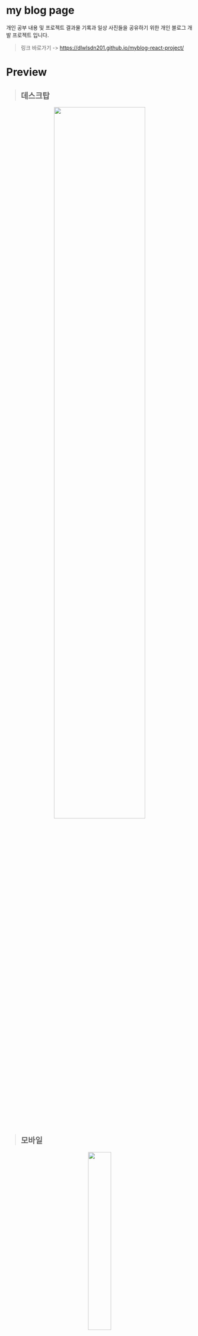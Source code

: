 # my blog page

개인 공부 내용 및 프로젝트 결과물 기록과 일상 사진들을 공유하기 위한 개인 블로그 개발 프로젝트 입니다.
> 링크 바로가기 -> https://dlwlsdn201.github.io/myblog-react-project/

# Preview
> ## 데스크탑
<p align="center">
<img width="70%" src="https://user-images.githubusercontent.com/53039583/175327754-ecfb79dd-ca03-49ef-97e6-f6f2d01c32c9.png"/>
  </p>                                                                                                                       
<!-- > ![image](https://user-images.githubusercontent.com/53039583/175327754-ecfb79dd-ca03-49ef-97e6-f6f2d01c32c9.png) -->

> ## 모바일

<p align="center">
<img width="35%" src="https://user-images.githubusercontent.com/53039583/175327899-e5c5f532-b667-412c-9150-27782ebf9d7b.png"/>
</p>
 <!-- > ![image](https://user-images.githubusercontent.com/53039583/175327899-e5c5f532-b667-412c-9150-27782ebf9d7b.png) -->
    
---

# Skills

 <div id="container" style="display: flex; width: 100%; justify-content: space-around;">
    <img alt="React" height="30px" src ="https://img.shields.io/badge/React-black.svg?&style=for-the-badge&logo=React&logoColor=61DAFB"/>
   <img alt="Typescript" height="30px" src ="https://img.shields.io/badge/Typescript-3178C6.svg?&style=for-the-badge&logo=Typescript&logoColor=white"/>
     <img alt="react-router" height="30px" src ="https://img.shields.io/badge/React_router-CA4245.svg?&style=for-the-badge&logo=React-router&logoColor=white"/>
    <img alt="bootstrap" height="30px" src ="https://img.shields.io/badge/bootstrap-7952B3.svg?&style=for-the-badge&logo=bootstrap&logoColor=white"/>
    <img alt="sass" height="30px" src ="https://img.shields.io/badge/sass-CC6699.svg?&style=for-the-badge&logo=sass&logoColor=white"/>
    <img alt="zustand" height="30px" src ="https://img.shields.io/badge/zustand-fe7d37.svg?&style=for-the-badge&logo=zustand&logoColor=white"/>
 </div>

---

# config
## 상태 관리 도구
### Zustand
- **정의**
  + 독일어로 '상태' 라는 뜻을 가진 단어이며, Context API와 비슷하지만 상태를 정의하고 사용하는 방법이 비교적 간단한 상태 관리 라이브러리.
- **특성**
  + Context API 에서 자주 접할 수 있는 리렌더링 문제를 개선 가능
  + Provider 로 감싸줄 필요 X 
  + 초기 설정 코드가 정말 간결함
  
- home page 상태 관리 store 
>``` tsx
>> import create from 'zustand';
>> import produce from 'immer';
>> 
>> export interface ISkillStateObj {
>> 	value: number;
>> 	color: string;
>> }
>> 
>> type State = {
>> 	html: ISkillStateObj;
>> 	css: ISkillStateObj;
>> 	sass: ISkillStateObj;
>> 	javascript: ISkillStateObj;
>> 	react: ISkillStateObj;
>> 	setting: boolean;
>> 	visitCount: number;
>> 	studyPost: number;
>> 	project: number;
>> 	increaseHTML: () => void;
>> 	increaseCSS: () => void;
>> 	increaseSASS: () => void;
>> 	increaseJS: () => void;
>> 	increaseREACT: () => void;
>> 	decreaseHTML: () => void;
>> 	decreaseCSS: () => void;
>> 	decreaseSASS: () => void;
>> 	decreaseJS: () => void;
>> 	decreaseREACT: () => void;
>> 	isSetting: () => void;
>> };
>> 
>> const homeState = create<State>((set) => ({
>> 	html: {
>> 		value: 70,
>> 		color: '#e54c21'
>> 	},
>> 	css: {
>> 		value: 60,
>> 		color: '#007bc9'
>> 	},
>> 	sass: {
>> 		value: 65,
>> 		color: '#cd669a'
>> 	},
>> 	javascript: {
>> 		value: 70,
>> 		color: '#e5a228'
>> 	},
>> 	react: {
>> 		value: 60,
>> 		color: '#5ccfee'
>> 	},
>> 	setting: false,
>> 	visitCount: 0,
>> 	studyPost: 0,
>> 	project: 0,
>> 	increaseHTML: () =>
>> 		set(
>> 			produce((state) => {
>> 				state.html.value = state.html.value + 1;
>> 			})
>> 		),
>> 	increaseCSS: () =>
>> 		set(
>> 			produce((state) => {
>> 				state.css.value = state.css.value + 1;
>> 			})
>> 		),
>> 	increaseSASS: () =>
>> 		set(
>> 			produce((state) => {
>> 				state.cass.value = state.cass.value + 1;
>> 			})
>> 		),
>> 	increaseJS: () =>
>> 		set(
>> 			produce((state) => {
>> 				state.javascript.value = state.javascript.value + 1;
>> 			})
>> 		),
>> 	increaseREACT: () =>
>> 		set(
>> 			produce((state) => {
>> 				state.react.value = state.react.value + 1;
>> 			})
>> 		),
>> 	decreaseHTML: () =>
>> 		set(
>> 			produce((state) => {
>> 				state.css.value = state.css.value - 1;
>> 			})
>> 		),
>> 	decreaseCSS: () =>
>> 		set(
>> 			produce((state) => {
>> 				state.css.value = state.css.value - 1;
>> 			})
>> 		),
>> 	decreaseSASS: () =>
>> 		set(
>> 			produce((state) => {
>> 				state.cass.value = state.cass.value - 1;
>> 			})
>> 		),
>> 	decreaseJS: () =>
>> 		set(
>> 			produce((state) => {
>> 				state.javascript.value = state.javascript.value - 1;
>> 			})
>> 		),
>> 	decreaseREACT: () =>
>> 		set(
>> 			produce((state) => {
>> 				state.react.value = state.react.value - 1;
>> 			})
>> 		),
>> 	isSetting: () =>
>> 		set(
>> 			produce((state) => {
>> 				state.setting = !state.setting;
>> 			})
>> 		)
>> }));
>> 
>>export default homeState;
>```

>## library
>- react : 메인 환경
>- react-bootstrap : 레이아웃, 아이콘 등 주 스타일적 요소
>- typescript : 메인 언어
>- Zustand :상태 관리 라이브러리
>- sass : 부가적인 스타일 속성 적용 등
>- react-router : 페이지 간 이동
>- eslint : 코드 문법 오류 탐색 및 수정
>- prettier : 코드 문법 포맷팅

> ## set up
>### Fontawesome 
>  - 설치
>    ```bash
>    $yarn add @fortawesome/fontawesome-free   // 무료버전 아이콘
>    $yarn add @fortawesome/fontawesome-svg-core  
>    $yarn add @fortawesome/free-solid-svg-icons   // 무료 solid 타입 svg 아이콘
>    $yarn add @fortawesome/free-regular-svg-icons   // 무료 regular 타입 svg 아이콘
>    $yarn add @fortawesome/free-brands-svg-icons   // 무료 brand 타입 svg 아이콘
>    $yarn add @fortawesome/react-fontawesome      // react 용 라이브러리
>    ```
>    
>- 문법
>    
>    ```tsx
>    <FontAwesomeIcon icon={faCoffee} />
>    <FontAwesomeIcon icon={faHtml5} />
>    ```
>    
>- 사용
>    
>    ```tsx
>    import { FontAwesomeIcon } from '@fortawesome/react-fontawesome';
>    import { faCoffee, faHtml5 } from '@fortawesome/free-solid-svg-icons';
>    
>    const Component = () => {
>    	return (
>    		<div className='div_skills-icon'>
>    			<strong>
>    				<FontAwesomeIcon icon={faCoffee} />
>    				<FontAwesomeIcon icon={faHtml5} />
>    			</strong>
>    		</div>
>    	)
>    }
>    ```

---

> # Description
## HomePage
### 주요 기능
- 언어별 스킬 레벨 차트
- 사이트의 카테고리별 포스트 수 차트
- 사이트의 카테고리별 최신 포스트 알림

---

# Error

### <error 내용>

 - **증상** :
 - **원인 :**
 - **솔루션** :
